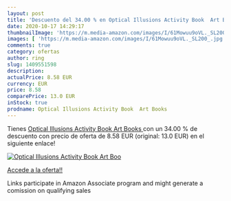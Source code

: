```yaml
---
layout: post
title: 'Descuento del 34.00 % en Optical Illusions Activity Book  Art Boo'
date: 2020-10-17 14:29:17
thumbnailImage: 'https://m.media-amazon.com/images/I/61Mowuu9oVL._SL200_.jpg'
images: [ 'https://m.media-amazon.com/images/I/61Mowuu9oVL._SL200_.jpg' ]
comments: true
category: ofertas
author: ring
slug: 1409551598
description:
actualPrice: 8.58 EUR
currency: EUR
price: 8.58
comparePrice: 13.0 EUR
inStock: true
prodname: Optical Illusions Activity Book  Art Books 
---
```


Tienes [Optical Illusions Activity Book  Art Books ](https://www.amazon.es/dp/1409551598/?tag=tolees-21) con un 34.00 % de descuento con precio de oferta de 8.58 EUR (original: 13.0 EUR) en el siguiente enlace!

[![Optical Illusions Activity Book  Art Boo](https://m.media-amazon.com/images/I/61Mowuu9oVL._SL200_.jpg)](https://www.amazon.es/dp/1409551598/?tag=tolees-21)

[Accede a la oferta!!](https://www.amazon.es/dp/1409551598/?tag=tolees-21)

Links participate in Amazon Associate program and might generate a comission on qualifying sales


